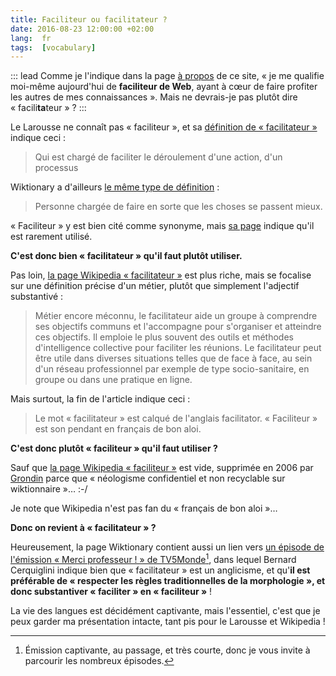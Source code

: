```yaml
---
title: Faciliteur ou facilitateur ?
date: 2016-08-23 12:00:00 +02:00
lang:  fr
tags:  [vocabulary]
---
```


::: lead
Comme je l'indique dans la page [à propos](/about/) de ce site, « je me qualifie moi-même aujourd'hui de **faciliteur de Web**, ayant à cœur de faire profiter les autres de mes connaissances ». Mais ne devrais-je pas plutôt dire « facili**ta**teur » ?
:::

Le Larousse ne connaît pas « faciliteur », et sa [définition de « facilitateur »](http://www.larousse.fr/dictionnaires/francais/facilitateur/186370) indique ceci :

> Qui est chargé de faciliter le déroulement d'une action, d'un processus

Wiktionary a d'ailleurs [le même type de définition](https://fr.wiktionary.org/wiki/facilitateur) :

> Personne chargée de faire en sorte que les choses se passent mieux.

« Faciliteur » y est bien cité comme synonyme, mais [sa page](https://fr.wiktionary.org/wiki/faciliteur) indique qu'il est rarement utilisé.

**C'est donc bien « facilitateur » qu'il faut plutôt utiliser.**

Pas loin, [la page Wikipedia « facilitateur »](https://fr.wikipedia.org/wiki/Facilitateur) est plus riche, mais se focalise sur une définition précise d'un métier, plutôt que simplement l'adjectif substantivé :

> Métier encore méconnu, le facilitateur aide un groupe à comprendre ses objectifs communs et l'accompagne pour s'organiser et atteindre ces objectifs. Il emploie le plus souvent des outils et méthodes d'intelligence collective pour faciliter les réunions. Le facilitateur peut être utile dans diverses situations telles que de face à face, au sein d'un réseau professionnel par exemple de type socio-sanitaire, en groupe ou dans une pratique en ligne.

Mais surtout, la fin de l'article indique ceci :

> Le mot « facilitateur » est calqué de l'anglais facilitator. « Faciliteur » est son pendant en français de bon aloi.

**C'est donc plutôt « faciliteur » qu'il faut utiliser ?**

Sauf que [la page Wikipedia « faciliteur »](https://fr.wikipedia.org/wiki/Faciliteur) est vide, supprimée en 2006 par [Grondin](https://fr.wikipedia.org/wiki/Utilisateur:Grondin) parce que « néologisme confidentiel et non recyclable sur wiktionnaire »… :-/

Je note que Wikipedia n'est pas fan du « français de bon aloi »…

**Donc on revient à « facilitateur » ?**

Heureusement, la page Wiktionary contient aussi un lien vers [un épisode de l'émission « Merci professeur ! » de TV5Monde](http://www.tv5monde.com/cms/chaine-francophone/lf/Merci-Professeur/p-17081-Facilitateur.htm?episode=3)[^merciprof], dans lequel Bernard Cerquiglini indique bien que « facilitateur » est un anglicisme, et qu'**il est préférable de « respecter les règles traditionnelles de la morphologie », et donc substantiver « faciliter » en « faciliteur »** !

[^merciprof]: Émission captivante, au passage, et très courte, donc je vous invite à parcourir les nombreux épisodes.

La vie des langues est décidément captivante, mais l'essentiel, c'est que je peux garder ma présentation intacte, tant pis pour le Larousse et Wikipedia !
